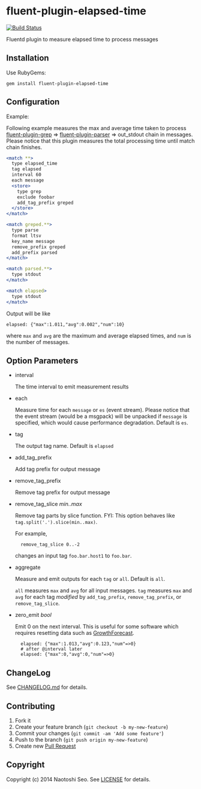 # fluent-plugin-elapsed-time

[![Build Status](https://secure.travis-ci.org/sonots/fluent-plugin-elapsed-time.png?branch=master)](http://travis-ci.org/sonots/fluent-plugin-elapsed-time)

Fluentd plugin to measure elapsed time to process messages

## Installation

Use RubyGems:

    gem install fluent-plugin-elapsed-time

## Configuration

Example:

Following example measures the max and average time taken to process [fluent-plugin-grep](https://github.com/sonots/fluent-plugin-grep) => [fluent-plugin-parser](https://github.com/tagomoris/fluent-plugin-parser) => out_stdout chain in messages. Please notice that this plugin measures the total processing time until match chain finishes.

```apache
<match **>
  type elapsed_time
  tag elapsed
  interval 60
  each message
  <store>
    type grep
    exclude foobar
    add_tag_prefix greped
  </store>
</match>

<match greped.**>
  type parse
  format ltsv
  key_name message
  remove_prefix greped
  add_prefix parsed
</match>

<match parsed.**>
  type stdout
</match>

<match elapsed>
  type stdout
</match>
```

Output will be like

```
elapsed: {"max":1.011,"avg":0.002","num":10}
```

where `max` and `avg` are the maximum and average elapsed times, and `num` is the number of messages.

## Option Parameters

* interval

    The time interval to emit measurement results

* each

    Measure time for each `message` or `es` (event stream). Please notice that the event stream (would be a msgpack) will be unpacked if `message` is specified, which would cause performance degradation. Default is `es`.

* tag

    The output tag name. Default is `elapsed`

* add_tag_prefix

    Add tag prefix for output message

* remove_tag_prefix

    Remove tag prefix for output message

* remove_tag_slice *min..max*

    Remove tag parts by slice function. FYI: This option behaves like `tag.split('.').slice(min..max)`.

    For example,

        remove_tag_slice 0..-2

    changes an input tag `foo.bar.host1` to `foo.bar`. 

* aggregate

    Measure and emit outputs for each `tag` or `all`. Default is `all`.

    `all` measures `max` and `avg` for all input messages.
    `tag` measures `max` and `avg` for each tag *modified* by `add_tag_prefix`, `remove_tag_prefix`, or `remove_tag_slice`. 

* zero_emit *bool*

    Emit 0 on the next interval. This is useful for some software which requires resetting data such as [GrowthForecast](http://kazeburo.github.io/GrowthForecast).

        elapsed: {"max":1.013,"avg":0.123,"num"=>0}
        # after @interval later
        elapsed: {"max":0,"avg":0,"num"=>0}

## ChangeLog

See [CHANGELOG.md](CHANGELOG.md) for details.

## Contributing

1. Fork it
2. Create your feature branch (`git checkout -b my-new-feature`)
3. Commit your changes (`git commit -am 'Add some feature'`)
4. Push to the branch (`git push origin my-new-feature`)
5. Create new [Pull Request](../../pull/new/master)

## Copyright

Copyright (c) 2014 Naotoshi Seo. See [LICENSE](LICENSE) for details.
